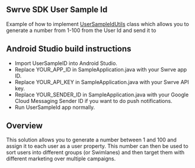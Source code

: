 Swrve SDK User Sample Id
------------------------
Example of how to implement [UserSampleIdUtils](src/main/java/com/swrve/usersampleid/UserSampleIdUtils.java) class which allows you to generate a number from 1-100 from the User Id and send it to 

Android Studio build instructions
---------------------------------
- Import UserSampleID into Android Studio.
- Replace YOUR_APP_ID in SampleApplication.java with your Swrve app ID.
- Replace YOUR_API_KEY in SampleApplication.java with your Swrve API key.
- Replace YOUR_SENDER_ID in SampleApplication.java with your Google Cloud Messaging Sender ID if you want to do push notifications.
- Run UserSampleId app normally.

Overview
--------

This solution allows you to generate a number between 1 and 100 and assign it to each user as a user property.
This number can then be used to sort users into different groups (or Swimlanes) and then target them with different marketing over multiple campaigns.